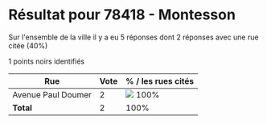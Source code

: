 # Résultat pour 78418 - Montesson

Sur l'ensemble de la ville il y a eu 5 réponses dont 2 réponses avec une rue citée (40%)

1 points noirs identifiés

| Rue | Vote | % / les rues cités|
|-----|------|-------------------|
| Avenue Paul Doumer | 2 | <img src="../../img/bar_100.gif" />&nbsp;100%|
| **Total** | 2 | 100%|
